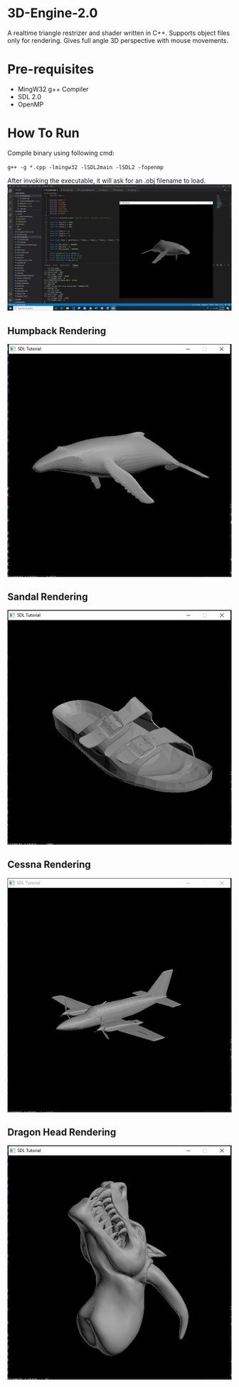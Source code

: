 # 3D-Engine-2.0
A realtime triangle restrizer and shader written in C++. Supports object files only for rendering. Gives full angle 3D perspective with mouse movements.

# Pre-requisites
* MingW32 g++ Compiler
* SDL 2.0
* OpenMP

# How To Run
Compile binary using following cmd:

``
g++ -g *.cpp -lmingw32 -lSDL2main -lSDL2 -fopenmp
``

After invoking the executable, it will ask for an .obj filename to load.
![alt text](https://github.com/ShamsArfeen/3D-Engine-2.0/blob/main/ExampleSS.JPG?raw=true)


## Humpback Rendering
![alt text](https://github.com/ShamsArfeen/3D-Engine-2.0/blob/main/whale.JPG?raw=true)
## Sandal Rendering
![alt text](https://github.com/ShamsArfeen/3D-Engine-2.0/blob/main/sandal.JPG?raw=true)
## Cessna Rendering
![alt text](https://github.com/ShamsArfeen/3D-Engine-2.0/blob/main/plane.JPG?raw=true)
## Dragon Head Rendering
![alt text](https://github.com/ShamsArfeen/3D-Engine-2.0/blob/main/dragonhead.JPG?raw=true)
